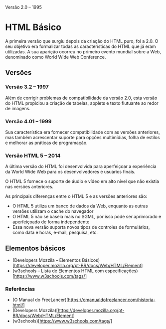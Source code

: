 Versão 2.0 – 1995 

# HTML Básico 

A primeira versão que surgiu depois da criação do HTML puro, foi a 2.0. O seu objetivo era formalizar todas as características do HTML que já eram utilizadas. A sua aparição ocorreu no primeiro evento mundial sobre a Web, denominado como World Wide Web Conference. 

## Versões
### Versão 3.2 – 1997

Além de corrigir problemas de compatibilidade da versão 2.0, esta versão do HTML propiciou a criação de tabelas, applets e texto flutuante ao redor de imagens. 

### Versão 4.01 – 1999 

Sua característica era fornecer compatibilidade com as versões anteriores, mas também acrescentar suporte para opções multimídias, folha de estilos e melhorar as práticas de programação. 

### Versão HTML 5 – 2014 

A última versão do HTML foi desenvolvida para aperfeiçoar a experiência da World Wide Web para os desenvolvedores e usuários finais. 

O HTML 5 fornece o suporte de áudio e vídeo em alto nível que não existia nas versões anteriores. 

As principais diferenças entre o HTML 5 e as versões anteriores são: 

- O HTML 5 utiliza um banco de dados da Web, enquanto as outras versões utilizam o cache do navegador 
- O HTML 5 não se baseia mais no SGML, por isso pode ser aprimorado e aperfeiçoado de forma independente 
- Essa nova versão suporta novos tipos de controles de formulários, como data e horas, e-mail, pesquisa, etc. 

## Elementos básicos 
- (Developers Mozzila – Elementos Básicos)[https://developer.mozilla.org/pt-BR/docs/Web/HTML/Element] 
- (w3schools – Lista de Elementos HTML com especificações)[https://www.w3schools.com/tags/] 
 
### Referências  
- (O Manual do FreeLancer)[https://omanualdofreelancer.com/historia-html/] 
- (Developers Mozzila)[https://developer.mozilla.org/pt-BR/docs/Web/HTML/Element] 
- (w3schools)[https://www.w3schools.com/tags/] 